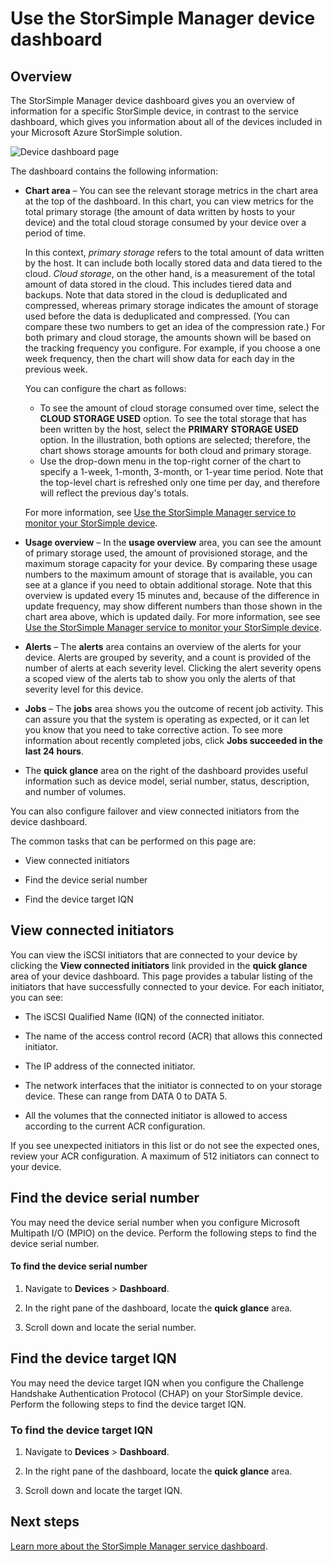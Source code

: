 <properties 
   pageTitle="Use the StorSimple Manager service device dashboard | Microsoft Azure"
   description="Describes the StorSimple Manager device dashboard and how to use it to view storage metrics and connected initiators and find the device serial number and IQN."
   services="storsimple"
   documentationCenter="NA"
   authors="alkohli"
   manager="carolz"
   editor="" />
<tags 
   ms.service="storsimple"
   ms.devlang="NA"
   ms.topic="article"
   ms.tgt_pltfrm="NA"
   ms.workload="TBD"
   ms.date="08/10/2015"
   ms.author="alkohli" />

# Use the StorSimple Manager device dashboard

## Overview

The StorSimple Manager device dashboard gives you an overview of information for a specific  StorSimple device, in contrast to the service dashboard, which gives you information about all of the devices included in your Microsoft Azure StorSimple solution.

![Device dashboard page](./media/storsimple-device-dashboard/HCS_DeviceDashboardPage.png)

The dashboard contains the following information:

- **Chart area** – You can see the relevant storage metrics in the chart area at the top of the dashboard. In this chart, you can view metrics for the total primary storage (the amount of data written by hosts to your device) and the total cloud storage consumed by your device over a period of time.

     In this context, *primary storage* refers to the total amount of data written by the host. It can include both locally stored data and data tiered to the cloud. *Cloud storage*, on the other hand, is a measurement of the total amount of data stored in the cloud. This includes tiered data and backups. Note that data stored in the cloud is deduplicated and compressed, whereas primary storage indicates the amount of storage used before the data is deduplicated and compressed. (You can compare these two numbers to get an idea of the compression rate.) For both primary and cloud storage, the amounts shown will be based on the tracking frequency you configure. For example, if you choose a one week frequency, then the chart will show data for each day in the previous week.
 
	 You can configure the chart as follows:

	 - To see the amount of cloud storage consumed over time, select the **CLOUD STORAGE USED** option. To see the total storage that has been written by the host, select the **PRIMARY STORAGE USED** option. In the illustration, both options are selected; therefore, the chart shows storage amounts for both cloud and primary storage. 
	 - Use the drop-down menu in the top-right corner of the chart to specify a 1-week, 1-month, 3-month, or 1-year time period. Note that the top-level chart is refreshed only one time per day, and therefore will reflect the previous day's totals.

     For more information, see [Use the StorSimple Manager service to monitor your StorSimple device](storsimple-monitor-device.md).

- **Usage overview** – In the **usage overview** area, you can see the amount of primary storage used, the amount of provisioned storage, and the maximum storage capacity for your device. By comparing these usage numbers to the maximum amount of storage that is available, you can see at a glance if you need to obtain additional storage. Note that this overview is updated every 15 minutes and, because of the difference in update frequency, may show different numbers than those shown in the chart area above, which is updated daily. For more information, see see [Use the StorSimple Manager service to monitor your StorSimple device](storsimple-monitor-device.md).


- **Alerts** – The **alerts** area contains an overview of the alerts for your device. Alerts are grouped by severity, and a count is provided of the number of alerts at each severity level. Clicking the alert severity opens a scoped view of the alerts tab to show you only the alerts of that severity level for this device.

- **Jobs** – The **jobs** area shows you the outcome of recent job activity. This can assure you that the system is operating as expected, or it can let you know that you need to take corrective action. To see more information about recently completed jobs, click **Jobs succeeded in the last 24 hours**.

- The **quick glance** area on the right of the dashboard provides useful information such as device model, serial number, status, description, and number of volumes.

You can also configure failover and view connected initiators from the device dashboard.

The common tasks that can be performed on this page are:

- View connected initiators

- Find the device serial number

- Find the device target IQN

## View connected initiators

You can view the iSCSI initiators that are connected to your device by clicking the **View connected initiators** link provided in the **quick glance** area of your device dashboard. This page provides a tabular listing of the initiators that have successfully connected to your device. For each initiator, you can see:

- The iSCSI Qualified Name (IQN) of the connected initiator.

- The name of the access control record (ACR) that allows this connected initiator.

- The IP address of the connected initiator.

- The network interfaces that the initiator is connected to on your storage device. These can range from DATA 0 to DATA 5.

- All the volumes that the connected initiator is allowed to access according to the current ACR configuration.

If you see unexpected initiators in this list or do not see the expected ones, review your ACR configuration. A maximum of 512 initiators can connect to your device.

## Find the device serial number

You may need the device serial number when you configure Microsoft Multipath I/O (MPIO) on the device. Perform the following steps to find the device serial number.

#### To find the device serial number

1. Navigate to **Devices** > **Dashboard**.

2. In the right pane of the dashboard, locate the **quick glance** area.

3. Scroll down and locate the serial number.

## Find the device target IQN

You may need the device target IQN when you configure the Challenge Handshake Authentication Protocol (CHAP) on your StorSimple device. Perform the following steps to find the device target IQN.

### To find the device target IQN

1. Navigate to **Devices** > **Dashboard**.

1. In the right pane of the dashboard, locate the **quick glance** area.

1. Scroll down and locate the target IQN.

## Next steps

[Learn more about the StorSimple Manager service dashboard](storsimple-service-dashboard.md).
